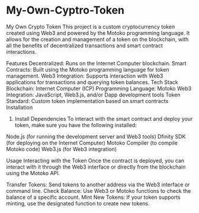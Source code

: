 # My-Own-Cyptro-Token
My Own Crypto Token
This project is a custom cryptocurrency token created using Web3 and powered by the Motoko programming language. It allows for the creation and management of a token on the blockchain, with all the benefits of decentralized transactions and smart contract interactions.

Features
Decentralized: Runs on the Internet Computer blockchain.
Smart Contracts: Built using the Motoko programming language for token management.
Web3 Integration: Supports interaction with Web3 applications for transactions and querying token balances.
Tech Stack
Blockchain: Internet Computer (ICP)
Programming Language: Motoko
Web3 Integration: JavaScript, Web3.js, and/or Dapp development tools
Token Standard: Custom token implementation based on smart contracts
Installation
1. Install Dependencies
To interact with the smart contract and deploy your token, make sure you have the following installed:

Node.js (for running the development server and Web3 tools)
Dfinity SDK (for deploying on the Internet Computer)
Motoko Compiler (to compile Motoko code)
Web3.js (for Web3 integration)

Usage
Interacting with the Token
Once the contract is deployed, you can interact with it through the Web3 interface or directly from the blockchain using the Motoko API.

Transfer Tokens: Send tokens to another address via the Web3 interface or command line.
Check Balance: Use Web3 or Motoko functions to check the balance of a specific account.
Mint New Tokens: If your token supports minting, use the designated function to create new tokens.
